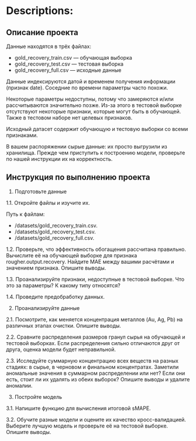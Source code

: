 # Descriptions:

## Описание проекта

Данные находятся в трёх файлах:

* gold_recovery_train.csv — обучающая выборка
* gold_recovery_test.csv — тестовая выборка
* gold_recovery_full.csv — исходные данные

Данные индексируются датой и временем получения информации (признак date). Соседние по времени параметры часто похожи.

Некоторые параметры недоступны, потому что замеряются и/или рассчитываются значительно позже. Из-за этого в тестовой выборке отсутствуют некоторые признаки, которые могут быть в обучающей. Также в тестовом наборе нет целевых признаков.

Исходный датасет содержит обучающую и тестовую выборки со всеми признаками.

В вашем распоряжении сырые данные: их просто выгрузили из хранилища. Прежде чем приступить к построению модели, проверьте по нашей инструкции их на корректность.

## Инструкция по выполнению проекта

1. Подготовьте данные

1.1. Откройте файлы и изучите их.

Путь к файлам:

* /datasets/gold_recovery_train.csv.
* /datasets/gold_recovery_test.csv.
* /datasets/gold_recovery_full.csv.

1.2. Проверьте, что эффективность обогащения рассчитана правильно. Вычислите её на обучающей выборке для признака rougher.output.recovery. Найдите MAE между вашими расчётами и значением признака. Опишите выводы.

1.3. Проанализируйте признаки, недоступные в тестовой выборке. Что это за параметры? К какому типу относятся?

1.4. Проведите предобработку данных.

2. Проанализируйте данные

2.1. Посмотрите, как меняется концентрация металлов (Au, Ag, Pb) на различных этапах очистки. Опишите выводы.

2.2. Сравните распределения размеров гранул сырья на обучающей и тестовой выборках. Если распределения сильно отличаются друг от друга, оценка модели будет неправильной.

2.3. Исследуйте суммарную концентрацию всех веществ на разных стадиях: в сырье, в черновом и финальном концентратах. Заметили аномальные значения в суммарном распределении или нет? 
Если они есть, стоит ли их удалять из обеих выборок? Опишите выводы и удалите аномалии.

3. Постройте модель

3.1. Напишите функцию для вычисления итоговой sMAPE.

3.2. Обучите разные модели и оцените их качество кросс-валидацией. Выберите лучшую модель и проверьте её на тестовой выборке. Опишите выводы.